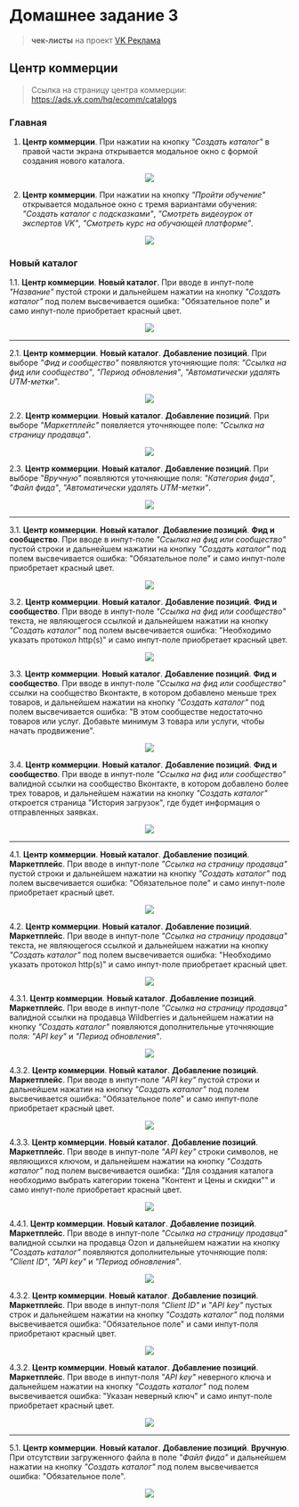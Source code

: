 # Домашнее задание 3

> **чек-листы** на проект [VK Реклама](https://ads.vk.com)

## Центр коммерции

> Ссылка на страницу центра коммерции: https://ads.vk.com/hq/ecomm/catalogs

### Главная 

1. **Центр коммерции**. При нажатии на кнопку *"Создать каталог"* в правой части экрана открывается модальное окно с формой создания нового каталога.

<p align="center">
  <img src="./img/img1.png">
</p>

2. **Центр коммерции**. При нажатии на кнопку *"Пройти обучение"* открывается модальное окно с тремя вариантами обучения: *"Создать каталог с подсказками"*, *"Смотреть видеоурок от экспертов VK"*, *"Смотреть курс на обучающей платформе"*.

<p align="center">
  <img src="./img/img7.png">
</p>

### Новый каталог

1.1. **Центр коммерции**. **Новый каталог**. При вводе в инпут-поле *"Название"* пустой строки и дальнейшем нажатии на кнопку *"Создать каталог"* под полем высвечивается ошибка: "Обязательное поле" и само инпут-поле приобретает красный цвет.

<p align="center">
  <img src="./img/img2.png">
</p>

---

2.1. **Центр коммерции**. **Новый каталог**. **Добавление позиций**. При выборе *"Фид и сообщество"* появляются уточняющие поля: *"Ссылка на фид или сообщество"*, *"Период обновления"*, *"Автоматически удалять UTM-метки"*.

<p align="center">
  <img src="./img/img3.png">
</p>

2.2. **Центр коммерции**. **Новый каталог**. **Добавление позиций**. При выборе *"Маркетплейс"* появляется уточняющее поле: *"Ссылка на страницу продавца"*.

<p align="center">
  <img src="./img/img9.png">
</p>

2.3. **Центр коммерции**. **Новый каталог**. **Добавление позиций**. При выборе *"Вручную"* появляются уточняющие поля: *"Категория фида"*, *"Файл фида"*,  *"Автоматически удалять UTM-метки"*.

<p align="center">
  <img src="./img/img10.png">
</p>

---

3.1. **Центр коммерции**. **Новый каталог**. **Добавление позиций**. **Фид и сообщество**. При вводе в инпут-поле *"Ссылка на фид или сообщество"* пустой строки и дальнейшем нажатии на кнопку *"Создать каталог"* под полем высвечивается ошибка: "Обязательное поле" и само инпут-поле приобретает красный цвет.

<p align="center">
  <img src="./img/img4.png">
</p>

3.2. **Центр коммерции**. **Новый каталог**. **Добавление позиций**. **Фид и сообщество**. При вводе в инпут-поле *"Ссылка на фид или сообщество"* текста, не являющегося ссылкой и дальнейшем нажатии на кнопку *"Создать каталог"* под полем высвечивается ошибка: "Необходимо указать протокол http(s)" и само инпут-поле приобретает красный цвет.

<p align="center">
  <img src="./img/img5.png">
</p>

3.3. **Центр коммерции**. **Новый каталог**. **Добавление позиций**. **Фид и сообщество**. При вводе в инпут-поле *"Ссылка на фид или сообщество"* ссылки на сообщество Вконтакте, в котором добавлено меньше трех товаров, и дальнейшем нажатии на кнопку *"Создать каталог"* под полем высвечивается ошибка: "В этом сообществе недостаточно товаров или услуг. Добавьте минимум 3 товара или услуги, чтобы начать продвижение".

<p align="center">
  <img src="./img/img6.png">
</p>

3.4. **Центр коммерции**. **Новый каталог**. **Добавление позиций**. **Фид и сообщество**. При вводе в инпут-поле *"Ссылка на фид или сообщество"* валидной ссылки на сообщество Вконтакте, в котором добавлено более трех товаров, и дальнейшем нажатии на кнопку *"Создать каталог"* откроется страница "История загрузок", где будет информация о отправленных заявках.

<p align="center">
  <img src="./img/img8.png">
</p>

--- 

4.1. **Центр коммерции**. **Новый каталог**. **Добавление позиций**. **Маркетплейс**. При вводе в инпут-поле *"Ссылка на страницу продавца"* пустой строки и дальнейшем нажатии на кнопку *"Создать каталог"* под полем высвечивается ошибка: "Обязательное поле" и само инпут-поле приобретает красный цвет.

<p align="center">
  <img src="./img/img11.png">
</p>

4.2. **Центр коммерции**. **Новый каталог**. **Добавление позиций**. **Маркетплейс**.
При вводе в инпут-поле *"Ссылка на страницу продавца"* текста, не являющегося ссылкой и дальнейшем нажатии на кнопку *"Создать каталог"* под полем высвечивается ошибка: "Необходимо указать протокол http(s)" и само инпут-поле приобретает красный цвет.

<p align="center">
  <img src="./img/img12.png">
</p>

4.3.1. **Центр коммерции**. **Новый каталог**. **Добавление позиций**. **Маркетплейс**.
При вводе в инпут-поле *"Ссылка на страницу продавца"* валидной ссылки на продавца Wildberries и дальнейшем нажатии на кнопку *"Создать каталог"* появляются дополнительные уточняющие поля: *"API key"* и *"Период обновления"*.

<p align="center">
  <img src="./img/img13.png">
</p>

4.3.2. **Центр коммерции**. **Новый каталог**. **Добавление позиций**. **Маркетплейс**.
При вводе в инпут-поле *"API key"* пустой строки и дальнейшем нажатии на кнопку *"Создать каталог"* под полем высвечивается ошибка: "Обязательное поле" и само инпут-поле приобретает красный цвет.

<p align="center">
  <img src="./img/img14.png">
</p>

4.3.3. **Центр коммерции**. **Новый каталог**. **Добавление позиций**. **Маркетплейс**.
При вводе в инпут-поле *"API key"* строки символов, не являющихся ключом, и дальнейшем нажатии на кнопку *"Создать каталог"* под полем высвечивается ошибка: "Для создания каталога необходимо выбрать категории токена "Контент и Цены и скидки"" и само инпут-поле приобретает красный цвет.

<p align="center">
  <img src="./img/img15.png">
</p>

4.4.1. **Центр коммерции**. **Новый каталог**. **Добавление позиций**. **Маркетплейс**.
При вводе в инпут-поле *"Ссылка на страницу продавца"* валидной ссылки на продавца Ozon и дальнейшем нажатии на кнопку *"Создать каталог"* появляются дополнительные уточняющие поля: *"Client ID"*, *"API key"* и *"Период обновления"*.

<p align="center">
  <img src="./img/img17.png">
</p>

4.3.2. **Центр коммерции**. **Новый каталог**. **Добавление позиций**. **Маркетплейс**.
При вводе в инпут-поля *"Client ID"* и *"API key"* пустых строк и дальнейшем нажатии на кнопку *"Создать каталог"* под полями высвечивается ошибка: "Обязательное поле" и сами инпут-поля приобретают красный цвет.

<p align="center">
  <img src="./img/img18.png">
</p>

4.3.2. **Центр коммерции**. **Новый каталог**. **Добавление позиций**. **Маркетплейс**.
При вводе в инпут-поля *"API key"* неверного ключа и дальнейшем нажатии на кнопку *"Создать каталог"* под полем высвечивается ошибка: "Указан неверный ключ" и само инпут-поле приобретает красный цвет.

<p align="center">
  <img src="./img/img19.png">
</p>

--- 

5.1. **Центр коммерции**. **Новый каталог**. **Добавление позиций**. **Вручную**. При отсутствии загруженного файла в поле *"Файл фида"* и дальнейшем нажатии на кнопку *"Создать каталог"* под полем высвечивается ошибка: "Обязательное поле".

<p align="center">
  <img src="./img/img16.png">
</p>